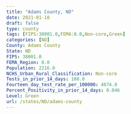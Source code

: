 ```yaml
---
title: "Adams County, ND"
date: 2021-01-18
draft: false
type: county
tags: [FIPS:38001.0,FEMA:8.0,Non-core,Green]
categories: [ND]
County: Adams County
State: ND
FIPS: 38001.0
FEMA_Region: 8.0
Population: 2216.0
NCHS_Urban_Rural_Classification: Non-core
Tests_in_prior_14_days: 108.0
Fourteen_day_test_rate_per_100000: 4874.0
Percent_Positivity_in_prior_14_days: 0.046
Level: Green
url: /states/ND/adams-county
---
```



